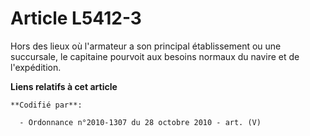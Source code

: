 # Article L5412-3

Hors des lieux où l'armateur a son principal établissement ou une succursale, le capitaine pourvoit aux besoins normaux du
navire et de l'expédition.

**Liens relatifs à cet article**

	**Codifié par**:

	  - Ordonnance n°2010-1307 du 28 octobre 2010 - art. (V)
